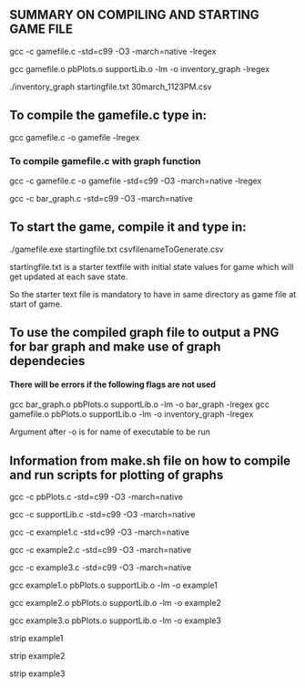 ## SUMMARY ON COMPILING AND STARTING GAME FILE

gcc -c gamefile.c -std=c99 -O3 -march=native -lregex

gcc gamefile.o pbPlots.o supportLib.o -lm -o inventory_graph -lregex

./inventory_graph startingfile.txt 30march_1123PM.csv

## To compile the gamefile.c type in:

gcc gamefile.c -o gamefile -lregex

### To compile gamefile.c with graph function

gcc -c gamefile.c -o gamefile -std=c99 -O3 -march=native -lregex

gcc -c bar_graph.c -std=c99 -O3 -march=native

## To start the game, compile it and type in:

./gamefile.exe startingfile.txt csvfilenameToGenerate.csv

startingfile.txt is a starter textfile with initial state values for game which will get updated at each save state.

So the starter text file is mandatory to have in same directory as game file at start of game.

## To use the compiled graph file to output a PNG for bar graph and make use of graph dependecies

#### There will be errors if the following flags are not used

gcc bar_graph.o pbPlots.o supportLib.o -lm -o bar_graph -lregex
gcc gamefile.o pbPlots.o supportLib.o -lm -o inventory_graph -lregex

Argument after -o is for name of executable to be run

## Information from make.sh file on how to compile and run scripts for plotting of graphs

gcc -c pbPlots.c -std=c99 -O3 -march=native

gcc -c supportLib.c -std=c99 -O3 -march=native

gcc -c example1.c -std=c99 -O3 -march=native

gcc -c example2.c -std=c99 -O3 -march=native

gcc -c example3.c -std=c99 -O3 -march=native

gcc example1.o pbPlots.o supportLib.o -lm -o example1

gcc example2.o pbPlots.o supportLib.o -lm -o example2

gcc example3.o pbPlots.o supportLib.o -lm -o example3

strip example1

strip example2

strip example3
